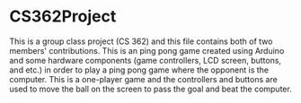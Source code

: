 # CS362Project
This is a group class project (CS 362) and this file contains both of two members' contributions.  This is an ping pong game created using Arduino and some hardware components (game controllers, LCD screen, buttons, and etc.) in order to play a ping pong game where the opponent is the computer.  This is a one-player game and the controllers and buttons are used to move the ball on the screen to pass the goal and beat the computer. 
